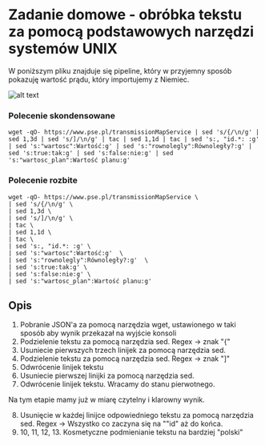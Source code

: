 # Zadanie domowe - obróbka tekstu za pomocą podstawowych narzędzi systemów UNIX

W poniższym pliku znajduje się pipeline, który w przyjemny sposób pokazuję wartość prądu, który importujemy z Niemiec.

![alt text](https://i.imgur.com/kcJltGA.png)

### Polecenie skondensowane

```
wget -qO- https://www.pse.pl/transmissionMapService | sed 's/{/\n/g' | sed 1,3d | sed 's/]/\n/g' | tac | sed 1,1d | tac | sed 's:, "id.*: :g' | sed 's:"wartosc":Wartość:g' | sed 's:"rownolegly":Równoległy?:g' | sed 's:true:tak:g' | sed 's:false:nie:g' | sed 's:"wartosc_plan":Wartość planu:g'
```
### Polecenie rozbite

```
wget -qO- https://www.pse.pl/transmissionMapService \
| sed 's/{/\n/g' \
| sed 1,3d \
| sed 's/]/\n/g' \
| tac \
| sed 1,1d \
| tac \
| sed 's:, "id.*: :g' \
| sed 's:"wartosc":Wartość:g'  \
| sed 's:"rownolegly":Równoległy?:g'  \
| sed 's:true:tak:g' \
| sed 's:false:nie:g' \
| sed 's:"wartosc_plan":Wartość planu:g'
```

## Opis

1. Pobranie JSON'a za pomocą narzędzia wget, ustawionego w taki sposób aby wynik przekazał na wyjście konsoli
2. Podzielenie tekstu za pomocą narzędzia sed. Regex -> znak "{"
3. Usuniecie pierwszych trzech linijek za pomocą narzędzia sed.
4. Podzielenie tekstu za pomocą narzędzia sed. Regex -> znak "]"
5. Odwrócenie linijek tekstu
6. Usuniecie pierwszej linijki za pomocą narzędzia sed.
7. Odwrócenie linijek tekstu. Wracamy do stanu pierwotnego.

Na tym etapie mamy już w miarę czytelny i klarowny wynik.

8. Usunięcie w każdej linijce odpowiedniego tekstu za pomocą narzędzia sed. Regex -> Wszystko co zaczyna się na "\"id" aż do końca.
9. 10, 11, 12, 13. Kosmetyczne podmienianie tekstu na bardziej "polski"


